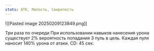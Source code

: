 ```yaml
---
stats: АТК, Милость, Свирепость
---
```

![[Pasted image 20250209123849.png]]

Три раза по очереди
При использовании навыков нанесения урона существует 2% вероятность попадания 3 пуль в цель. Каждая пуля наносит 140% урона от атаки. CD: 45 сек.

